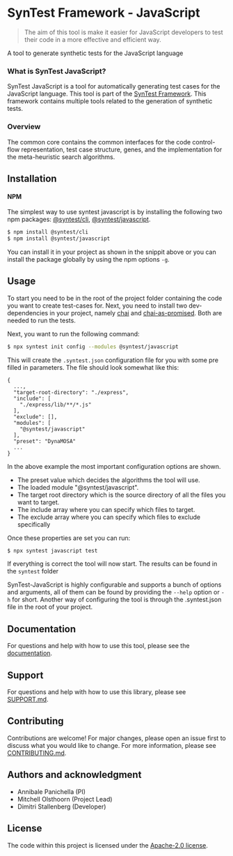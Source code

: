 # SynTest Framework - JavaScript

> The aim of this tool is make it easier for JavaScript developers to test their code in a more effective and efficient way.

A tool to generate synthetic tests for the JavaScript language

### What is SynTest JavaScript?

SynTest JavaScript is a tool for automatically generating test cases for the JavaScript language. This tool is part of the [SynTest Framework](https://www.syntest.org). This framework contains multiple tools related to the generation of synthetic tests.

### Overview

The common core contains the common interfaces for the code control-flow representation, test case structure, genes, and the implementation for the meta-heuristic search algorithms.

## Installation

#### NPM

The simplest way to use syntest javascript is by installing the following two npm packages: [@syntest/cli](https://www.npmjs.com/package/syntest/cli), [@syntest/javascript](https://www.npmjs.com/package/syntest/javascript).

```bash
$ npm install @syntest/cli
$ npm install @syntest/javascript
```

You can install it in your project as shown in the snippit above or you can install the package globally by using the npm options `-g`.

## Usage

To start you need to be in the root of the project folder containing the code you want to create test-cases for. Next, you need to install two dev-dependencies in your project, namely [chai](https://www.npmjs.com/package/chai) and [chai-as-promised](https://www.npmjs.com/package/chai-as-promised). Both are needed to run the tests.

Next, you want to run the following command:

```bash
$ npx syntest init config --modules @syntest/javascript
```

This will create the `.syntest.json` configuration file for you with some pre filled in parameters.
The file should look somewhat like this:

```
{
  ...,
  "target-root-directory": "./express",
  "include": [
    "./express/lib/**/*.js"
  ],
  "exclude": [],
  "modules": [
    "@syntest/javascript"
  ],
  "preset": "DynaMOSA"
  ...
}
```

In the above example the most important configuration options are shown.

- The preset value which decides the algorithms the tool will use.
- The loaded module "@syntest/javascript".
- The target root directory which is the source directory of all the files you want to target.
- The include array where you can specify which files to target.
- The exclude array where you can specify which files to exclude specifically

Once these properties are set you can run:

```bash
$ npx syntest javascript test
```

If everything is correct the tool will now start.
The results can be found in the `syntest` folder

SynTest-JavaScript is highly configurable and supports a bunch of options and arguments, all of them can be found by providing the `--help` option or `-h` for short. Another way of configuring the tool is through the .syntest.json file in the root of your project.

## Documentation

For questions and help with how to use this tool, please see the [documentation](https://www.syntest.org).

## Support

For questions and help with how to use this library, please see [SUPPORT.md](SUPPORT.md).

## Contributing

Contributions are welcome! For major changes, please open an issue first to discuss what you would like to change. For more information, please see [CONTRIBUTING.md](CONTRIBUTING.md).

## Authors and acknowledgment

- Annibale Panichella (PI)
- Mitchell Olsthoorn (Project Lead)
- Dimitri Stallenberg (Developer)

## License

The code within this project is licensed under the [Apache-2.0 license](LICENSE).
